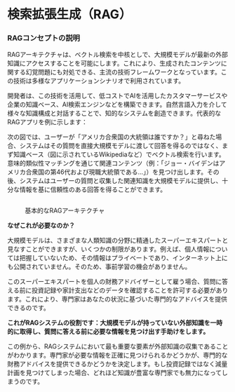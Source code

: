 # 検索拡張生成（RAG）

### RAGコンセプトの説明

RAGアーキテクチャは、ベクトル検索を中核としで、大規模モデルが最新の外部知識にアクセスすることを可能にします。これにより、生成されたコンテンツに関する幻覚問題にも対処できる、主流の技術フレームワークとなっています。この技術は多様なアプリケーションシナリオで利用されています。

開発者は、この技術を活用して、低コストでAIを活用したカスタマーサービスや企業の知識ベース、AI検索エンジンなどを構築できます。自然言語入力を介して様々な知識構成と対話することで、知的なシステムを創造できます。代表的なRAGアプリを例に示します：

次の図では、ユーザーが「アメリカ合衆国の大統領は誰ですか？」と尋ねた場合、システムはその質問を直接大規模モデルに渡して回答を得るのではなく、まず知識ベース（図に示されているWikipediaなど）でベクトル検索を行います。意味的類似性マッチングを通じて関連コンテンツ（例：「ジョー・バイデンはアメリカ合衆国の第46代および現職大統領である…」）を見つけ出します。その後、システムはユーザーの質問と収集した関連知識を大規模モデルに提供し、十分な情報を基に信頼性のある回答を得ることができます。

<figure><img src="../../../.gitbook/assets/image (129).png" alt=""><figcaption><p>基本的なRAGアーキテクチャ</p></figcaption></figure>

**なぜこれが必要なのか？**

大規模モデルは、さまざまな人類知識の分野に精通したスーパーエキスパートと見なすことができますが、いくつかの制限があります。例えば、個人情報については把握していないため、その情報はプライベートであり、インターネット上にも公開されていません。そのため、事前学習の機会がありません。

このスーパーエキスパートを個人の財務アドバイザーとして雇う場合、質問に答える前に投資記録や家計支出などのデータを確認することを許可する必要があります。これにより、専門家はあなたの状況に基づいた専門的なアドバイスを提供できるのです。

**これがRAGシステムの役割です：大規模モデルが持っていない外部知識を一時的に取得し、質問に答える前に必要な情報を見つけ出す手助けをします。**

この例から、RAGシステムにおいて最も重要な要素が外部知識の収集であることがわかります。専門家が必要な情報を正確に見つけられるかどうかが、専門的な財務アドバイスを提供できるかどうかを決定します。もし投資記録ではなく減量計画を見つけてしまった場合、どれほど知識が豊富な専門家でも無力になってしまうのです。
